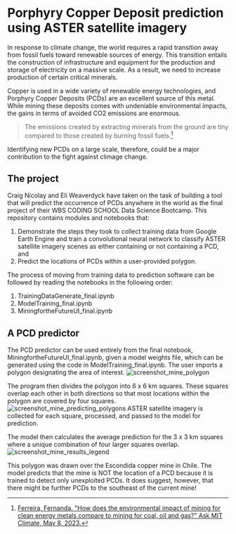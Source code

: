 # Porphyry Copper Deposit prediction using ASTER satellite imagery
In response to climate change, the world requires a rapid transition away from fossil fuels toward renewable sources of energy. This transition entails the construction of infrastructure and equipment for the production and storage of electricity on a massive scale. As a result, we need to increase production of certain critical minerals. 

Copper is used in a wide variety of renewable energy technologies, and Porphyry Copper Deposits (PCDs) are an excellent source of this metal. While mining these deposits comes with undeniable environmental impacts, the gains in terms of avoided CO2 emissions are enormous.

>The emissions created by extracting minerals from the ground are tiny compared to those created by burning fossil fuels.[^1]

Identifying new PCDs on a large scale, therefore, could be a major contribution to the fight against climage change.

## The project
Craig Nicolay and Eli Weaverdyck have taken on the task of building a tool that will predict the occurrence of PCDs anywhere in the world as the final project of their WBS CODING SCHOOL Data Science Bootcamp. This repository contains modules and notebooks that:
1. Demonstrate the steps they took to collect training data from Google Earth Engine and train a convolutional neural network to classify ASTER satellite imagery scenes as either containing or not containing a PCD, and
2. Predict the locations of PCDs within a user-provided polygon.

The process of moving from training data to prediction software can be followed by reading the notebooks in the following order:
1. TrainingDataGenerate_final.ipynb
2. ModelTraining_final.ipynb
3. MiningfortheFutureUI_final.ipynb

## A PCD predictor
The PCD predictor can be used entirely from the final notebook, MiningfortheFutureUI_final.ipynb, given a model weights file, which can be generated using the code in ModelTraining_final.ipynb.
The user imports a polygon designating the area of interest.
![screenshot_mine_polygon](https://github.com/Mining-for-the-Future/porphyry-copper-deposit-prediction/assets/81333200/ed3bcdbc-d17d-47b8-94fd-fa74bec4bd24)

The program then divides the polygon into 6 x 6 km squares. These squares overlap each other in both directions so that most locations within the polygon are covered by four squares.
![screenshot_mine_predicting_polygons](https://github.com/Mining-for-the-Future/porphyry-copper-deposit-prediction/assets/81333200/10573ba8-2cfb-45f1-8300-84593080ee92)
ASTER satellite imagery is collected for each square, processed, and passed to the model for prediction.

The model then calculates the average prediction for the 3 x 3 km squares where a unique combination of four larger squares overlap.
![screenshot_mine_results_legend](https://github.com/Mining-for-the-Future/porphyry-copper-deposit-prediction/assets/81333200/bc9d279f-1706-4275-9d48-2cc8924df241)

This polygon was drawn over the Escondida copper mine in Chile. The model predicts that the mine is NOT the location of a PCD because it is trained to detect only unexploited PCDs. It does suggest, however, that there might be further PCDs to the southeast of the current mine!

[^1]: [Ferreira, Fernanda. "How does the environmental impact of mining for clean energy metals compare to mining for coal, oil and gas?" Ask MIT Climate, May 8, 2023.](https://climate.mit.edu/ask-mit/how-does-environmental-impact-mining-clean-energy-metals-compare-mining-coal-oil-and-gas)
